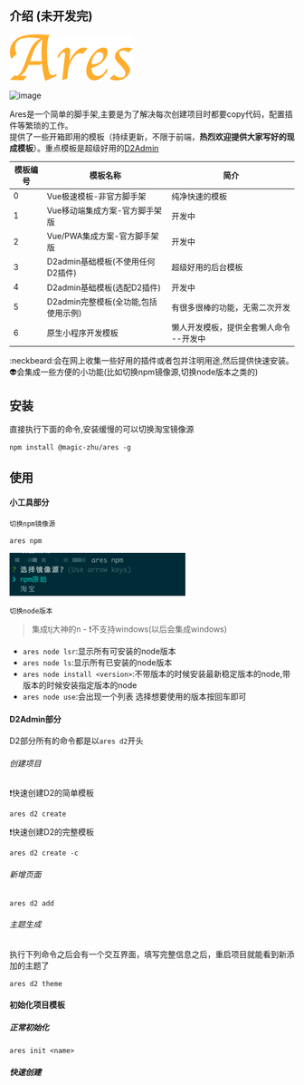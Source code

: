 ## 介绍 (未开发完)
![image](assets/Ares.png)



![image](https://img.shields.io/badge/Version-1.0.2-green.svg)

Ares是一个简单的脚手架,主要是为了解决每次创建项目时都要copy代码，配置插件等繁琐的工作。<br>
提供了一些开箱即用的模板（持续更新，不限于前端，**热烈欢迎提供大家写好的现成模板**）。重点模板是超级好用的[D2Admin](https://github.com/d2-projects/d2-admin)<br>

模板编号 | 模板名称|简介
---|---|---
0| Vue极速模板-非官方脚手架| 纯净快速的模板
1| Vue移动端集成方案-官方脚手架版|开发中
2| Vue/PWA集成方案-官方脚手架版|开发中
3| D2admin基础模板(不使用任何D2插件)|超级好用的后台模板
4| D2admin基础模板(选配D2插件)|开发中
5| D2admin完整模板(全功能,包括使用示例)|有很多很棒的功能，无需二次开发
6| 原生小程序开发模板| 懒人开发模板，提供全套懒人命令 --开发中

:neckbeard:会在网上收集一些好用的插件或者包并注明用途,然后提供快速安装。<br>
:alien:会集成一些方便的小功能(比如切换npm镜像源,切换node版本之类的)<br>

## 安装

直接执行下面的命令,安装缓慢的可以切换淘宝镜像源

```shell
npm install @magic-zhu/ares -g
```

## 使用

#### 小工具部分

`切换npm镜像源`
```shell
ares npm
```
![image](assets/npm.png)

`切换node版本`
>集成tj大神的n - :exclamation:不支持windows(以后会集成windows)

+ `ares node lsr`:显示所有可安装的node版本
+ `ares node ls`:显示所有已安装的node版本
+ `ares node install <version>`:不带版本的时候安装最新稳定版本的node,带版本的时候安装指定版本的node
+ `ares node use`:会出现一个列表 选择想要使用的版本按回车即可

#### D2Admin部分

D2部分所有的命令都是以`ares d2`开头

###### 创建项目

:exclamation:快速创建D2的简单模板
```shell
ares d2 create 
```
:exclamation:快速创建D2的完整模板
```shell
ares d2 create -c
```
###### 新增页面

```shell
ares d2 add 
```

###### 主题生成

执行下列命令之后会有一个交互界面，填写完整信息之后，重启项目就能看到新添加的主题了

```shell
ares d2 theme 
```

#### 初始化项目模板


##### 正常初始化
```shell
ares init <name>
```
##### 快速创建

